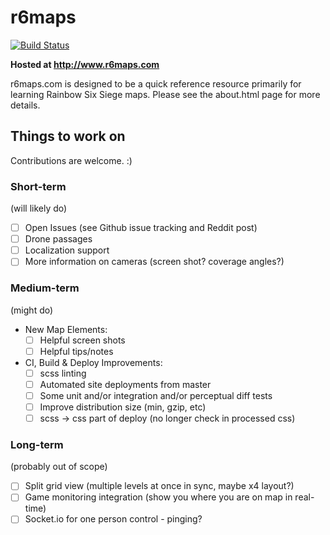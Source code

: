 # r6maps
[![Build Status](https://travis-ci.org/capajon/r6maps.svg?branch=master)](https://travis-ci.org/capajon/r6maps)

**Hosted at http://www.r6maps.com**

r6maps.com is designed to be a quick reference resource primarily for learning Rainbow Six Siege maps.  Please see the about.html page for more details.

## Things to work on
Contributions are welcome. :)

### Short-term
(will likely do)
- [ ] Open Issues (see Github issue tracking and Reddit post)
- [ ] Drone passages
- [ ] Localization support
- [ ] More information on cameras (screen shot? coverage angles?)

### Medium-term
(might do)
- New Map Elements:
   - [ ] Helpful screen shots
   - [ ] Helpful tips/notes   
- CI, Build & Deploy Improvements:
   - [ ] scss linting
   - [ ] Automated site deployments from master
   - [ ] Some unit and/or integration and/or perceptual diff tests
   - [ ] Improve distribution size (min, gzip, etc)
   - [ ] scss -> css part of deploy (no longer check in processed css)

### Long-term
(probably out of scope)
- [ ] Split grid view (multiple levels at once in sync, maybe x4 layout?)
- [ ] Game monitoring integration (show you where you are on map in real-time)
- [ ] Socket.io for one person control - pinging?
